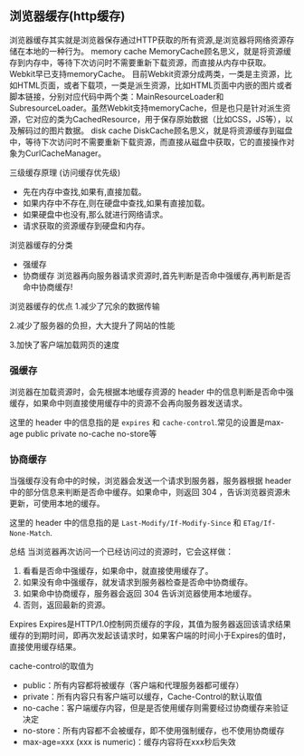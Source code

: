 ## 浏览器缓存(http缓存)

浏览器缓存其实就是浏览器保存通过HTTP获取的所有资源,是浏览器将网络资源存储在本地的一种行为。
memory cache
  MemoryCache顾名思义，就是将资源缓存到内存中，等待下次访问时不需要重新下载资源，而直接从内存中获取。Webkit早已支持memoryCache。
目前Webkit资源分成两类，一类是主资源，比如HTML页面，或者下载项，一类是派生资源，比如HTML页面中内嵌的图片或者脚本链接，分别对应代码中两个类：MainResourceLoader和SubresourceLoader。虽然Webkit支持memoryCache，但是也只是针对派生资源，它对应的类为CachedResource，用于保存原始数据（比如CSS，JS等），以及解码过的图片数据。
disk cache
  DiskCache顾名思义，就是将资源缓存到磁盘中，等待下次访问时不需要重新下载资源，而直接从磁盘中获取，它的直接操作对象为CurlCacheManager。

三级缓存原理 (访问缓存优先级)
* 先在内存中查找,如果有,直接加载。
* 如果内存中不存在,则在硬盘中查找,如果有直接加载。
* 如果硬盘中也没有,那么就进行网络请求。
* 请求获取的资源缓存到硬盘和内存。

浏览器缓存的分类
* 强缓存
* 协商缓存
浏览器再向服务器请求资源时,首先判断是否命中强缓存,再判断是否命中协商缓存!

浏览器缓存的优点
1.减少了冗余的数据传输

2.减少了服务器的负担，大大提升了网站的性能

3.加快了客户端加载网页的速度

### 强缓存
浏览器在加载资源时，会先根据本地缓存资源的 header 中的信息判断是否命中强缓存，如果命中则直接使用缓存中的资源不会再向服务器发送请求。

这里的 header 中的信息指的是 `expires` 和 `cache-control`.常见的设置是max-age public private no-cache no-store等

### 协商缓存
当强缓存没有命中的时候，浏览器会发送一个请求到服务器，服务器根据 header 中的部分信息来判断是否命中缓存。如果命中，则返回 304 ，告诉浏览器资源未更新，可使用本地的缓存。

这里的 header 中的信息指的是 `Last-Modify/If-Modify-Since` 和 `ETag/If-None-Match`.

总结
当浏览器再次访问一个已经访问过的资源时，它会这样做：
1. 看看是否命中强缓存，如果命中，就直接使用缓存了。
2. 如果没有命中强缓存，就发请求到服务器检查是否命中协商缓存。
3. 如果命中协商缓存，服务器会返回 304 告诉浏览器使用本地缓存。
4. 否则，返回最新的资源。

Expires
Expires是HTTP/1.0控制网页缓存的字段，其值为服务器返回该请求结果缓存的到期时间，即再次发起该请求时，如果客户端的时间小于Expires的值时，直接使用缓存结果。

cache-control的取值为
* public：所有内容都将被缓存（客户端和代理服务器都可缓存）
* private：所有内容只有客户端可以缓存，Cache-Control的默认取值
* no-cache：客户端缓存内容，但是是否使用缓存则需要经过协商缓存来验证决定
* no-store：所有内容都不会被缓存，即不使用强制缓存，也不使用协商缓存
* max-age=xxx (xxx is numeric)：缓存内容将在xxx秒后失效
